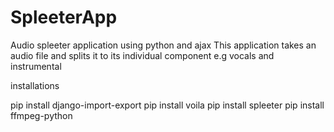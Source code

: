# SpleeterApp
Audio spleeter application using python and ajax
This application takes an audio file and splits it to its individual component e.g vocals and instrumental


installations

pip install django-import-export
pip install voila
pip install spleeter
pip install ffmpeg-python
